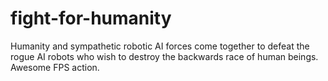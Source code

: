 # fight-for-humanity
Humanity and sympathetic robotic AI forces come together to defeat the rogue AI robots who wish to destroy the backwards race of human beings. Awesome FPS action.
